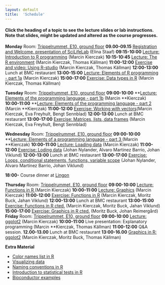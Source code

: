 ```yaml
---
layout: default
title:  'Schedule'
---
```


#### Click the heading of a topic to see the lecture slides or lab instructions. Note that slides, might be updated and altered as the course progresses.

**Monday**
Room: [Trippelrummet, E10, ground floor](files/bmc_map.jpg)
**09.00-09.15** [Registration and Welcome, presentation of SciLifeLab]() (Elina Staaf)
**09:15-10:00** [Lecture: Introduction to R programming]() (Marcin Kierczak)
**10:15-10:45** [Lecture: The R environment]() (Marcin Kierczak, Thomas Källman)
**11:00-12:00** [Exercise and video: Using R-studio]() (Marcin Kierczak, Thomas Källman)
**12:00-13:00** Lunch at BMC restaurant
**13:00-15:00** [Lecture: Elements of R programming - part 1a]() (Marcin Kierczak)
**15:00-17:00** [Exercise: Data types in R]() (Marcin Kierczak, Thomas Källman)

**Tuesday**
Room: [Trippelrummet, E10, ground floor](files/bmc_map.jpg)
**09:00-10:00**
**[Lecture: Elements of the programming language - part 1b]() (Marcin
**Kierczak)
**10:00-11:00**
**[Lecture: Elements of the programming language - part 2]() (Marcin
**Kierczak)
**11:00-12:00** [Exercise: Working with vectors]()(Marcin Kierczak,
Eva Freyhult, Bengt Sennblad)
**12:00-13:00** Lunch at BMC restaurant
**13:00-17:00** [Exercise: Matrices, lists, data frames]() (Marcin
Kierczak, Eva Freyhult, Bengt Sennblad)

**Wednesday**
Room: [Trippelrummet, E10, ground floor](files/bmc_map.jpg)
**09:00-10:00**
**[Lecture: Elements of a programming language - part 3 ]() (Marcin
**Kierczak)
**10:00-11:00** [Lecture: Loading data]() (Marcin Kierczak)
**11:00-12:00** [Exercise: Loding data]() (Johan Nylander, Alvaro
Martinez Barrio, Johan Viklund)
**12:00-13:00** Lunch at BMC restaurant
**13:00-17:00**
[Exercise: Loops, conditional statements, functions, variable scope]()
(Johan Nylander, Alvaro Martinez Barrio, Johan Viklund)

**18:00-** Course dinner at [Lingon](https://goo.gl/maps/zXcHB6rPHcU2)

**Thursday**
Room: [Trippelrummet, E10, ground floor](files/bmc_map.jpg)
**09:00-10:00** [Lecture: Functions in R ]() (Marcin Kierczak)
**10:00-11:00** [Lecture: Graphics]() (Marcin Kierczak)
**11:00-12:00** [Exercise: Functions in R]() (Marcin Kierczak, Moritz
Buck, Jahan Viklund)
**12:00-13:00** Lunch at BMC restaurant
**13:00-15:00** [Exercise: Functions in R cted.]() (Marcin Kierczak, Moritz
Buck, Jahan Viklund)
**15:00-17:00** [Exercise: Graphics in R cted.]() (Moritz Buck, Johan
Reimergård)
**Friday**
Room: [Trippelrummet, E10, ground floor](files/bmc_map.jpg)
**09:00-10:00** [Lecture: ggplot2]() (Marcin Kierczak)
**10:00-11:00** Live presentation: Explanatory programming (Marcin
**Kierczak, Thomas Källman)
**11:00-12:00** Q&A session.
**12.00-13.00** Lunch at BMC restaurant
**13:00-16.00** [Graphics in R: ggplot2]() (Marcin Kierczak, Moritz
Buck, Thomas Källman)

**Extra Material**
- [Color names list in R](files/Rcolor.pdf)
- [Visualizing data](files/rules_for_using_color.pdf)
- [Naming conventions in R](files/Rnaming.pdf)
- [Introduction to statistical tests in R](files/statests.pdf)
- [Bioconductor examples](https://f1000research.com/channels/bioconductor)
